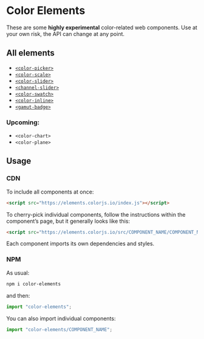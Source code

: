 # Color Elements

These are some **highly experimental** color-related web components.
Use at your own risk, the API can change at any point.

## All elements

- [`<color-picker>`](src/color-picker/)
- [`<color-scale>`](src/color-scale)
- [`<color-slider>`](src/color-slider/)
- [`<channel-slider>`](src/channel-slider/)
- [`<color-swatch>`](src/color-swatch/)
- [`<color-inline>`](src/color-inline/)
- [`<gamut-badge>`](src/gamut-badge/)

### Upcoming:

- `<color-chart>`
- `<color-plane>`

## Usage

### CDN

To include all components at once:

```html
<script src="https://elements.colorjs.io/index.js"></script>
```

To cherry-pick individual components, follow the instructions within the component’s page, but it generally looks like this:

```html
<script src="https://elements.colorjs.io/src/COMPONENT_NAME/COMPONENT_NAME.js"></script>
```

Each component imports its own dependencies and styles.

### NPM

As usual:

```bash
npm i color-elements
```

and then:

```js
import "color-elements";
```

You can also import individual components:

```js
import "color-elements/COMPONENT_NAME";
```